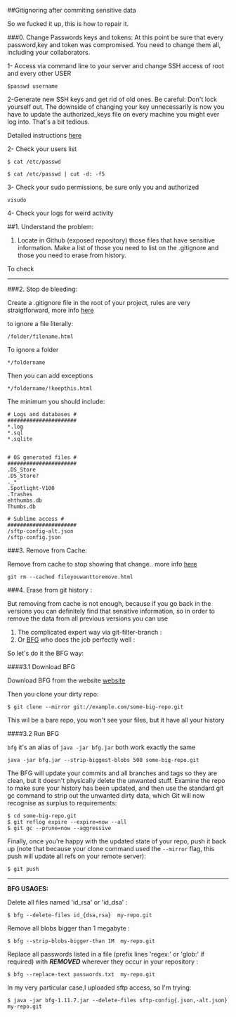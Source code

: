 ##Gitignoring after commiting sensitive data


So we fucked it up, this is how to repair it.



###0. Change Passwords keys and tokens:
At this point be sure that every password,key and token was compromised. You need to change them all, including your collaborators.

1- Access via command line to your server and change SSH access of root and every other USER

```	
$passwd username
```	

2-Generate new SSH keys and get rid of old ones. Be careful: Don't lock yourself out. The downside of changing your key unnecessarily is now you have to update the authorized_keys file on every machine you might ever log into. That's a bit tedious.

Detailed instructions [here](http://www.democritos.it/activities/IT-MC/documentation/newinterface/pages/change_ssh-key.html)


2- Check your users list

```
$ cat /etc/passwd

$ cat /etc/passwd | cut -d: -f5
```


3- Check your sudo permissions, be sure only you and authorized 

	
```		
visudo
```

4- Check your logs for weird activity




##1. Understand the problem:
1. Locate in Github (exposed repository) those files that have sensitive information. Make a list of those you need to list on the .gitignore and those you need to erase from history.

To check 





---

###2. Stop de bleeding:

Create a .gitignore file in the root of your project, rules are very straigtforward, more info [here](https://github.com/github/gitignore)

to ignore a file literally:

```	
/folder/filename.html
```	
To ignore a folder 

```	
*/foldername
```	
Then you can add exceptions

```	
*/foldername/!keepthis.html
```	

The minimum you should include:

```	
# Logs and databases #
######################
*.log
*.sql
*.sqlite


# OS generated files #
######################
.DS_Store
.DS_Store?
._*
.Spotlight-V100
.Trashes
ehthumbs.db
Thumbs.db

# Sublime access #
######################
/sftp-config-alt.json
/sftp-config.json

```	

###3. Remove from Cache:

Remove from cache to stop showing that change..  more info [here](https://help.github.com/articles/ignoring-files)

```	
git rm --cached fileyouwanttoremove.html
```	

###4. Erase from git history :

But removing from cache is not enough, because if you go back in the versions you can definitely find that sensitive information, so in order to remove the data from all previous versions you can use 

1. The complicated expert way via git-filter-branch : 
2. Or [BFG](http://rtyley.github.io/bfg-repo-cleaner/) who does the job perfectly well : 

So let's do it the BFG way:

####3.1 Download BFG

Download BFG from the website [website](http://rtyley.github.io/bfg-repo-cleaner/)

Then you clone your dirty repo:

```	
$ git clone --mirror git://example.com/some-big-repo.git
```	

This wil be a bare repo, you won't see your files, but it have all your history


####3.2 Run BFG 

<code>bfg</code> it's an alias of <code>java -jar bfg.jar</code> both work exactly the same

```	
java -jar bfg.jar --strip-biggest-blobs 500 some-big-repo.git
```	

The BFG will update your commits and all branches and tags so they are clean, but it doesn't physically delete the unwanted stuff. Examine the repo to make sure your history has been updated, and then use the standard git gc command to strip out the unwanted dirty data, which Git will now recognise as surplus to requirements:

```	
$ cd some-big-repo.git
$ git reflog expire --expire=now --all
$ git gc --prune=now --aggressive
```	

Finally, once you're happy with the updated state of your repo, push it back up (note that because your clone command used the <code>--mirror</code> flag, this push will update all refs on your remote server):

```	
$ git push
```	

----
**BFG USAGES:**

Delete all files named 'id_rsa' or 'id_dsa' :

```	
$ bfg --delete-files id_{dsa,rsa}  my-repo.git
```	

Remove all blobs bigger than 1 megabyte :

```	
$ bfg --strip-blobs-bigger-than 1M  my-repo.git
```	


Replace all passwords listed in a file (prefix lines 'regex:' or 'glob:' if required) with ***REMOVED*** wherever they occur in your repository :

```	
$ bfg --replace-text passwords.txt  my-repo.git
```	


In my very particular case,I uploaded sftp access, so I'm trying:

```	
$ java -jar bfg-1.11.7.jar --delete-files sftp-config{.json,-alt.json}  my-repo.git
```	





